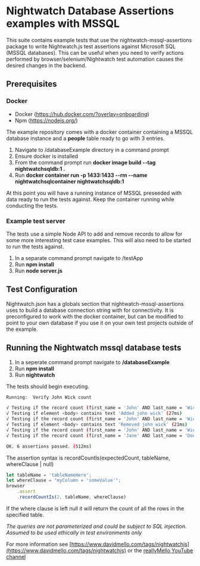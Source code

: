 # Nightwatch Database Assertions examples with MSSQL

This suite contains example tests that use the nightwatch-mssql-assertions package to write Nightwatch.js test assertions against Microsoft SQL (MSSQL databases). This can be useful when you need to verify actions performed by browser/selenium/Nightwatch test automation causes the desired changes in the backend. 

## Prerequisites

### Docker
- Docker (https://hub.docker.com/?overlay=onboarding)
- Npm (https://nodejs.org/)

The example repository comes with a docker container containing a MSSQL database instance and a **people** table ready to go with 3 entries.

1. Navigate to /databaseExample directory in a command prompt
2. Ensure docker is installed
3. From the command prompt run **docker image build --tag nightwatchsqldb:1 .**
4. Run **docker container run -p 1433:1433 --rm --name nightwatchsqlcontainer nightwatchsqldb:1**

At this point you will have a running instance of MSSQL preseeded with data ready to run the tests against. Keep the container running while conducting the tests.

### Example test server

The tests use a simple Node API to add and remove records to allow for some more interesting test case examples. This will also need to be started to run the tests against.

1. In a separate command prompt navigate to /testApp
2. Run **npm install**
3. Run **node server.js**

## Test Configuration

Nightwatch.json has a globals section that nightwatch-mssql-assertions uses to build a database connection string with for connectivity. It is preconfigured to work with the docker container, but can be modified to point to your own database if you use it on your own test projects outside of the example.

## Running the Nightwatch mssql database tests

1. In a seperate command prompt navigate to **/databaseExample**
2. Run **npm install**
3. Run **nightwatch**

The tests should begin executing.

```sh
Running:  Verify John Wick count

√ Testing if the record count (first_name = 'John' AND last_name = 'Wick') equals 0 (88ms)
√ Testing if element <body> contains text 'Added john wick' (27ms)
√ Testing if the record count (first_name = 'John' AND last_name = 'Wick') equals 3 (89ms)
√ Testing if element <body> contains text 'Removed john wick' (21ms)
√ Testing if the record count (first_name = 'John' AND last_name = 'Wick') equals 0 (93ms)
√ Testing if the record count (first_name = 'Jane' AND last_name = 'Doe') equals 1 (86ms)

OK. 6 assertions passed. (512ms)
```

The assertion syntax is recordCountIs(expectedCount, tableName, whereClause | null)

```js
let tableName = 'tableNameHere';
let whereClause = "myColumn = 'someValue'";
browser
    .assert
    .recordCountIs(2, tableName, whereClause)
```
If the where clause is left null it will return the count of all the rows in the specified table.

*The queries are not parameterized and could be subject to SQL injection. Assumed to be used ethically in test environments only*

For more information see [https://www.davidmello.com/tags/nightwatchjs](https://www.davidmello.com/tags/nightwatchjs) or the [reallyMello YouTube channel](https://www.youtube.com/playlist?list=PLLS_Ef55N6hmkt3-JlW40GAGpXSlp8t_D)